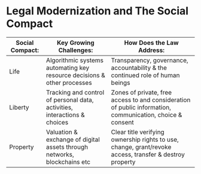 # Legal Modernization and The Social Compact

| Social Compact: | Key Growing Challenges:                                                   | How Does the Law Address:                                                                                 |
|-----------------|---------------------------------------------------------------------------|-----------------------------------------------------------------------------------------------------------|
| Life            | Algorithmic systems automating key resource decisions & other processes   | Transparency, governance, accountability & the continued role of human beings                             |
| Liberty         | Tracking and control of personal data, activities, interactions & choices | Zones of private, free access to and consideration of public information, communication, choice & consent |
| Property        | Valuation & exchange of digital assets through networks, blockchains etc  | Clear title verifying ownership rights to use, change, grant/revoke access, transfer & destroy property   |

